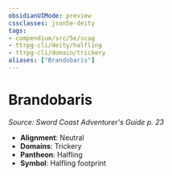 ```yaml
---
obsidianUIMode: preview
cssclasses: json5e-deity
tags:
- compendium/src/5e/scag
- ttrpg-cli/deity/halfling
- ttrpg-cli/domain/trickery
aliases: ["Brandobaris"]
---
```

# Brandobaris
*Source: Sword Coast Adventurer's Guide p. 23* 

- **Alignment**: Neutral
- **Domains**: Trickery
- **Pantheon**: Halfling
- **Symbol**: Halfling footprint